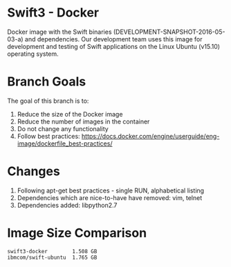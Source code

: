 # Swift3 - Docker
Docker image with the Swift binaries (DEVELOPMENT-SNAPSHOT-2016-05-03-a)
and dependencies. Our development team uses this image for development
and testing of Swift applications on the Linux Ubuntu (v15.10) operating system.

# Branch Goals
The goal of this branch is to:
1. Reduce the size of the Docker image
1. Reduce the number of images in the container
1. Do not change any functionality
1. Follow best practices: https://docs.docker.com/engine/userguide/eng-image/dockerfile_best-practices/

# Changes
1. Following apt-get best practices - single RUN, alphabetical listing
1. Dependencies which are nice-to-have have removed: vim, telnet
1. Dependencies added: libpython2.7

# Image Size Comparison
    swift3-docker        1.508 GB
    ibmcom/swift-ubuntu  1.765 GB
